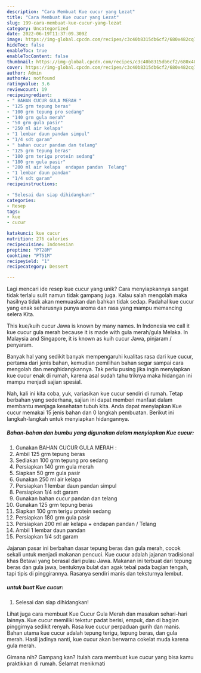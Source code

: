 ```yaml
---
description: "Cara Membuat Kue cucur yang Lezat"
title: "Cara Membuat Kue cucur yang Lezat"
slug: 199-cara-membuat-kue-cucur-yang-lezat
category: Uncategorized
date: 2022-06-19T11:37:09.309Z
image: https://img-global.cpcdn.com/recipes/c3c40b8315db6cf2/680x482cq70/kue-cucur-foto-resep-utama.jpg
hideToc: false
enableToc: true
enableTocContent: false
thumbnail: https://img-global.cpcdn.com/recipes/c3c40b8315db6cf2/680x482cq70/kue-cucur-foto-resep-utama.jpg
cover: https://img-global.cpcdn.com/recipes/c3c40b8315db6cf2/680x482cq70/kue-cucur-foto-resep-utama.jpg
author: Admin
authorAv: notfound
ratingvalue: 3.6
reviewcount: 19
recipeingredient:
- " BAHAN CUCUR GULA MERAH "
- "125 grm tepung beras"
- "100 grm tepung pro sedang"
- "140 grm gula merah"
- "50 grm gula pasir"
- "250 ml air kelapa"
- "1 lembar daun pandan simpul"
- "1/4 sdt garam"
- " bahan cucur pandan dan telang"
- "125 grm tepung beras"
- "100 grm terigu protein sedang"
- "180 grm gula pasir"
- "200 ml air kelapa  endapan pandan  Telang"
- "1 lembar daun pandan"
- "1/4 sdt garam"
recipeinstructions:

- "Selesai dan siap dihidangkan!"
categories:
- Resep
tags:
- kue
- cucur

katakunci: kue cucur 
nutrition: 276 calories
recipecuisine: Indonesian
preptime: "PT28M"
cooktime: "PT51M"
recipeyield: "1"
recipecategory: Dessert

---
```





Lagi mencari ide resep kue cucur yang unik? Cara menyiapkannya sangat tidak terlalu sulit namun tidak gampang juga. Kalau salah mengolah maka hasilnya tidak akan memuaskan dan bahkan tidak sedap. Padahal kue cucur yang enak seharusnya punya aroma dan rasa yang mampu memancing selera Kita.





This kue/kuih cucur Jawa is known by many names. In Indonesia we call it kue cucur gula merah because it is made with gula merah/gula Melaka. In Malaysia and Singapore, it is known as kuih cucur Jawa, pinjaram / penyaram.

Banyak hal yang sedikit banyak mempengaruhi kualitas rasa dari kue cucur, pertama dari jenis bahan, kemudian pemilihan bahan segar sampai cara mengolah dan menghidangkannya. Tak perlu pusing jika ingin menyiapkan kue cucur enak di rumah, karena asal sudah tahu triknya maka hidangan ini mampu menjadi sajian spesial.






Nah, kali ini kita coba, yuk, variasikan kue cucur sendiri di rumah. Tetap berbahan yang sederhana, sajian ini dapat memberi manfaat dalam membantu menjaga kesehatan tubuh kita. Anda dapat menyiapkan Kue cucur memakai 15 jenis bahan dan 0 langkah pembuatan. Berikut ini langkah-langkah untuk menyiapkan hidangannya.

<!--inarticleads1-->

##### Bahan-bahan dan bumbu yang digunakan dalam menyiapkan Kue cucur:

1. Gunakan  BAHAN CUCUR GULA MERAH :
1. Ambil 125 grm tepung beras
1. Sediakan 100 grm tepung pro sedang
1. Persiapkan 140 grm gula merah
1. Siapkan 50 grm gula pasir
1. Gunakan 250 ml air kelapa
1. Persiapkan 1 lembar daun pandan simpul
1. Persiapkan 1/4 sdt garam
1. Gunakan  bahan cucur pandan dan telang
1. Gunakan 125 grm tepung beras
1. Siapkan 100 grm terigu protein sedang
1. Persiapkan 180 grm gula pasir
1. Persiapkan 200 ml air kelapa + endapan pandan / Telang
1. Ambil 1 lembar daun pandan
1. Persiapkan 1/4 sdt garam


Jajanan pasar ini berbahan dasar tepung beras dan gula merah, cocok sekali untuk menjadi makanan pencuci. Kue cucur adalah jajanan tradisional khas Betawi yang berasal dari pulau Jawa. Makanan ini terbuat dari tepung beras dan gula jawa, bentuknya bulat dan agak tebal pada bagian tengah, tapi tipis di pinggirannya. Rasanya sendiri manis dan teksturnya lembut. 

<!--inarticleads2-->

#####  untuk buat Kue cucur:


1. Selesai dan siap dihidangkan!

Lihat juga cara membuat Kue Cucur Gula Merah dan masakan sehari-hari lainnya. Kue cucur memiliki tekstur padat berisi, empuk, dan di bagian pinggirnya sedikit renyah. Rasa kue cucur perpaduan gurih dan manis. Bahan utama kue cucur adalah tepung terigu, tepung beras, dan gula merah. Hasil jadinya nanti, kue cucur akan berwarna cokelat muda karena gula merah. 

Gimana nih? Gampang kan? Itulah cara membuat kue cucur yang bisa kamu praktikkan di rumah. Selamat menikmati
